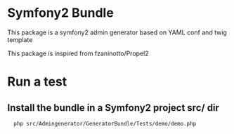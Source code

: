 # Symfony2 Bundle

This package is a symfony2 admin generator based on YAML conf and twig template

This package is inspired from fzaninotto/Propel2


# Run a test

## Install the bundle in a Symfony2 project src/ dir

```Shell
  php src/Admingenerator/GeneratorBundle/Tests/demo/demo.php
```